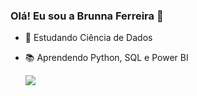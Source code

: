 ### Olá! Eu sou a Brunna Ferreira 👋
- 🎲 Estudando Ciência de Dados
- 📚 Aprendendo Python, SQL e Power BI
  
  </div>
  <a href="https://www.linkedin.com/in/brunna-da-silva-ferreira-b0481543/" target="_blank"><img src="https://img.shields.io/badge/-LinkedIn-%230077B5?style=for-the-badge&logo=linkedin&logoColor=white" target="_blank"></a> 
  </div>
